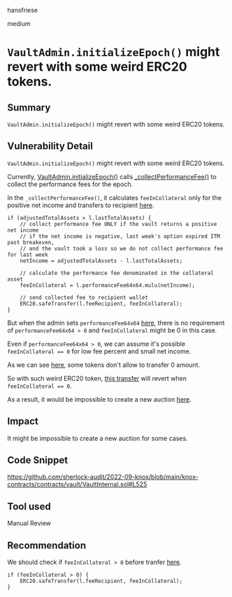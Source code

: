 hansfriese

medium

# `VaultAdmin.initializeEpoch()` might revert with some weird ERC20 tokens.

## Summary
`VaultAdmin.initializeEpoch()` might revert with some weird ERC20 tokens.

## Vulnerability Detail
`VaultAdmin.initializeEpoch()` might revert with some weird ERC20 tokens.

Currently, [VaultAdmin.initializeEpoch()](https://github.com/sherlock-audit/2022-09-knox/blob/main/knox-contracts/contracts/vault/VaultAdmin.sol#L234) calls [_collectPerformanceFee()](https://github.com/sherlock-audit/2022-09-knox/blob/main/knox-contracts/contracts/vault/VaultInternal.sol#L504) to collect the performance fees for the epoch.

In the `_collectPerformanceFee()`, it calculates `feeInCollateral` only for the positive net income and transfers to recipient [here](https://github.com/sherlock-audit/2022-09-knox/blob/main/knox-contracts/contracts/vault/VaultInternal.sol#L515-L526).

```solidity
if (adjustedTotalAssets > l.lastTotalAssets) {
    // collect performance fee ONLY if the vault returns a positive net income
    // if the net income is negative, last week's option expired ITM past breakeven,
    // and the vault took a loss so we do not collect performance fee for last week
    netIncome = adjustedTotalAssets - l.lastTotalAssets;

    // calculate the performance fee denominated in the collateral asset
    feeInCollateral = l.performanceFee64x64.mulu(netIncome);

    // send collected fee to recipient wallet
    ERC20.safeTransfer(l.feeRecipient, feeInCollateral);
}
```
But when the admin sets `performanceFee64x64` [here](https://github.com/sherlock-audit/2022-09-knox/blob/main/knox-contracts/contracts/vault/VaultAdmin.sol#L160), there is no requirement of `performanceFee64x64 > 0` and `feeInCollateral` might be 0 in this case.

Even if `performanceFee64x64 > 0`, we can assume it's possible `feeInCollateral == 0` for low fee percent and small net income.

As we can see [here](https://github.com/d-xo/weird-erc20#revert-on-zero-value-transfers), some tokens don't allow to transfer 0 amount.

So with such weird ERC20 token, [this transfer](https://github.com/sherlock-audit/2022-09-knox/blob/main/knox-contracts/contracts/vault/VaultInternal.sol#L525) will revert when `feeInCollateral == 0`.

As a result, it would be impossible to create a new auction [here](https://github.com/sherlock-audit/2022-09-knox/blob/main/knox-contracts/contracts/vault/VaultAdmin.sol#L234).

## Impact
It might be impossible to create a new auction for some cases.

## Code Snippet
https://github.com/sherlock-audit/2022-09-knox/blob/main/knox-contracts/contracts/vault/VaultInternal.sol#L525

## Tool used
Manual Review

## Recommendation
We should check if `feeInCollateral > 0` before tranfer [here](https://github.com/sherlock-audit/2022-09-knox/blob/main/knox-contracts/contracts/vault/VaultInternal.sol#L525).

```solidity
if (feeInCollateral > 0) {
    ERC20.safeTransfer(l.feeRecipient, feeInCollateral);
}
```
